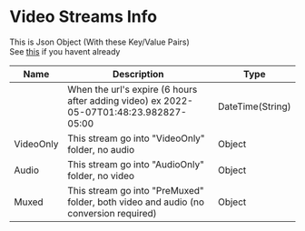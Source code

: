 # Video Streams Info
This is Json Object (With these Key/Value Pairs)<br>
See [this](StreamInfo.md) if you havent already

| Name    | Description       |  Type |
|--------|-------|------|
|  | When the url's expire (6 hours after adding video) ex 2022-05-07T01:48:23.982827-05:00 | DateTime(String) |  
| VideoOnly | This stream go into "VideoOnly" folder, no audio | Object |  
| Audio | This stream go into "AudioOnly" folder, no video | Object |  
| Muxed | This stream go into "PreMuxed" folder, both video and audio (no conversion required) | Object |  
